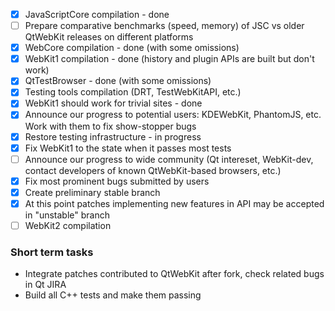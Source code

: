 * [x] JavaScriptCore compilation - done
* [ ] Prepare comparative benchmarks (speed, memory) of JSC vs older QtWebKit releases on different platforms
* [x] WebCore compilation - done (with some omissions)
* [x] WebKit1 compilation - done (history and plugin APIs are built but don't work)
* [x] QtTestBrowser - done (with some omissions)
* [X] Testing tools compilation (DRT, TestWebKitAPI, etc.)
* [x] WebKit1 should work for trivial sites - done
* [X] Announce our progress to potential users: KDEWebKit, PhantomJS, etc. Work with them to fix show-stopper bugs
* [X] Restore testing infrastructure - in progress
* [X] Fix WebKit1 to the state when it passes most tests
* [ ] Announce our progress to wide community (Qt intereset, WebKit-dev, contact developers of known QtWebKit-based browsers, etc.)
* [X] Fix most prominent bugs submitted by users
* [X] Create preliminary stable branch
* [X] At this point patches implementing new features in API may be accepted in "unstable" branch
* [ ] WebKit2 compilation

### Short term tasks
* Integrate patches contributed to QtWebKit after fork, check related bugs in Qt JIRA
* Build all C++ tests and make them passing